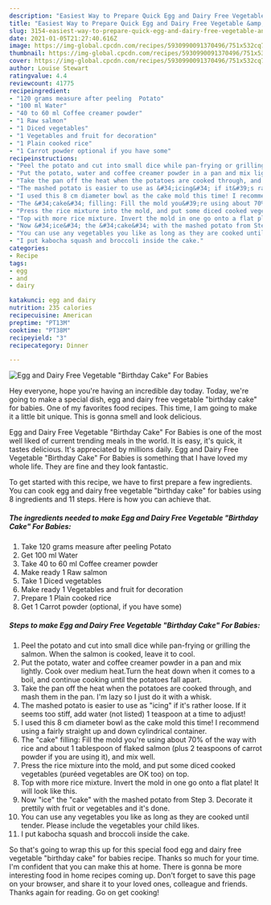 ```yaml
---
description: "Easiest Way to Prepare Quick Egg and Dairy Free Vegetable &amp;#34;Birthday Cake&amp;#34; For Babies"
title: "Easiest Way to Prepare Quick Egg and Dairy Free Vegetable &amp;#34;Birthday Cake&amp;#34; For Babies"
slug: 3154-easiest-way-to-prepare-quick-egg-and-dairy-free-vegetable-and-34-birthday-cake-and-34-for-babies
date: 2021-01-05T21:27:40.616Z
image: https://img-global.cpcdn.com/recipes/5930990091370496/751x532cq70/egg-and-dairy-free-vegetable-birthday-cake-for-babies-recipe-main-photo.jpg
thumbnail: https://img-global.cpcdn.com/recipes/5930990091370496/751x532cq70/egg-and-dairy-free-vegetable-birthday-cake-for-babies-recipe-main-photo.jpg
cover: https://img-global.cpcdn.com/recipes/5930990091370496/751x532cq70/egg-and-dairy-free-vegetable-birthday-cake-for-babies-recipe-main-photo.jpg
author: Louise Stewart
ratingvalue: 4.4
reviewcount: 41775
recipeingredient:
- "120 grams measure after peeling  Potato"
- "100 ml Water"
- "40 to 60 ml Coffee creamer powder"
- "1 Raw salmon"
- "1 Diced vegetables"
- "1 Vegetables and fruit for decoration"
- "1 Plain cooked rice"
- "1 Carrot powder optional if you have some"
recipeinstructions:
- "Peel the potato and cut into small dice while pan-frying or grilling the salmon.  When the salmon is cooked, leave it to cool."
- "Put the potato, water and coffee creamer powder in a pan and mix lightly. Cook over medium heat.Turn the heat down when it comes to a boil, and continue cooking until the potatoes fall apart."
- "Take the pan off the heat when the potatoes are cooked through, and mash them in the pan. I&#39;m lazy so I just do it with a whisk."
- "The mashed potato is easier to use as &#34;icing&#34; if it&#39;s rather loose. If it seems too stiff, add water (not listed) 1 teaspoon at a time to adjust!"
- "I used this 8 cm diameter bowl as the cake mold this time! I recommend using a fairly straight up and down cylindrical container."
- "The &#34;cake&#34; filling: Fill the mold you&#39;re using about 70% of the way with rice and about 1 tablespoon of flaked salmon (plus 2 teaspoons of carrot powder if you are using it), and mix well."
- "Press the rice mixture into the mold, and put some diced cooked vegetables (puréed vegetables are OK too) on top."
- "Top with more rice mixture. Invert the mold in one go onto a flat plate! It will look like this."
- "Now &#34;ice&#34; the &#34;cake&#34; with the mashed potato from Step 3. Decorate it prettily with fruit or vegetables and it&#39;s done."
- "You can use any vegetables you like as long as they are cooked until tender. Please include the vegetables your child likes."
- "I put kabocha squash and broccoli inside the cake."
categories:
- Recipe
tags:
- egg
- and
- dairy

katakunci: egg and dairy 
nutrition: 235 calories
recipecuisine: American
preptime: "PT13M"
cooktime: "PT38M"
recipeyield: "3"
recipecategory: Dinner

---
```



![Egg and Dairy Free Vegetable &#34;Birthday Cake&#34; For Babies](https://img-global.cpcdn.com/recipes/5930990091370496/751x532cq70/egg-and-dairy-free-vegetable-birthday-cake-for-babies-recipe-main-photo.jpg)

Hey everyone, hope you're having an incredible day today. Today, we're going to make a special dish, egg and dairy free vegetable &#34;birthday cake&#34; for babies. One of my favorites food recipes. This time, I am going to make it a little bit unique. This is gonna smell and look delicious.



Egg and Dairy Free Vegetable &#34;Birthday Cake&#34; For Babies is one of the most well liked of current trending meals in the world. It is easy, it's quick, it tastes delicious. It's appreciated by millions daily. Egg and Dairy Free Vegetable &#34;Birthday Cake&#34; For Babies is something that I have loved my whole life. They are fine and they look fantastic.


To get started with this recipe, we have to first prepare a few ingredients. You can cook egg and dairy free vegetable &#34;birthday cake&#34; for babies using 8 ingredients and 11 steps. Here is how you can achieve that.

<!--inarticleads1-->

##### The ingredients needed to make Egg and Dairy Free Vegetable &#34;Birthday Cake&#34; For Babies:

1. Take 120 grams measure after peeling  Potato
1. Get 100 ml Water
1. Take 40 to 60 ml Coffee creamer powder
1. Make ready 1 Raw salmon
1. Take 1 Diced vegetables
1. Make ready 1 Vegetables and fruit for decoration
1. Prepare 1 Plain cooked rice
1. Get 1 Carrot powder (optional, if you have some)




<!--inarticleads2-->

##### Steps to make Egg and Dairy Free Vegetable &#34;Birthday Cake&#34; For Babies:

1. Peel the potato and cut into small dice while pan-frying or grilling the salmon.  When the salmon is cooked, leave it to cool.
1. Put the potato, water and coffee creamer powder in a pan and mix lightly. Cook over medium heat.Turn the heat down when it comes to a boil, and continue cooking until the potatoes fall apart.
1. Take the pan off the heat when the potatoes are cooked through, and mash them in the pan. I&#39;m lazy so I just do it with a whisk.
1. The mashed potato is easier to use as &#34;icing&#34; if it&#39;s rather loose. If it seems too stiff, add water (not listed) 1 teaspoon at a time to adjust!
1. I used this 8 cm diameter bowl as the cake mold this time! I recommend using a fairly straight up and down cylindrical container.
1. The &#34;cake&#34; filling: Fill the mold you&#39;re using about 70% of the way with rice and about 1 tablespoon of flaked salmon (plus 2 teaspoons of carrot powder if you are using it), and mix well.
1. Press the rice mixture into the mold, and put some diced cooked vegetables (puréed vegetables are OK too) on top.
1. Top with more rice mixture. Invert the mold in one go onto a flat plate! It will look like this.
1. Now &#34;ice&#34; the &#34;cake&#34; with the mashed potato from Step 3. Decorate it prettily with fruit or vegetables and it&#39;s done.
1. You can use any vegetables you like as long as they are cooked until tender. Please include the vegetables your child likes.
1. I put kabocha squash and broccoli inside the cake.




So that's going to wrap this up for this special food egg and dairy free vegetable &#34;birthday cake&#34; for babies recipe. Thanks so much for your time. I'm confident that you can make this at home. There is gonna be more interesting food in home recipes coming up. Don't forget to save this page on your browser, and share it to your loved ones, colleague and friends. Thanks again for reading. Go on get cooking!
